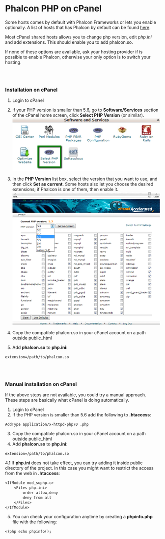# Phalcon PHP on cPanel

Some hosts comes by default with Phalcon Frameworks or lets you enable optionally. A list of hosts that has Phalcon by default can be found <a href="https://phalconphp.com/en/hosting" target="_blank">here</a>.

Most cPanel shared hosts allows you to change php version, edit _php.ini_ and add extensions. This should enable you to add phalcon.so.

If none of these options are available, ask your hosting provider if is possible to enable Phalcon, otherwise your only option is to switch your hosting.

<br /><br />
### Installation on cPanel
1. Login to cPanel
2. If your PHP version is smaller than 5.6, go to **Software/Services** section of the cPanel home screen, click **Select PHP Version** (or similar).  
![Select PHP version image](resources/php_selector_01.png)
  
3. In the **PHP Version** list box, select the version that you want to use, and then click **Set as current**. Some hosts also let you choose the desired extensions; if Phalcon is one of them, then enable it.  
![Select current PHP version image](resources/php_selector_02.png)
  
4. Copy the compatible phalcon.so in your cPanel account on a path outside public_html
5. Add **phalcon.so** to **php.ini**:
```
extension=/path/to/phalcon.so
```

<br /><br />
### Manual installation on cPanel
If the above steps are not available, you could try a manual approach. These steps are basically what cPanel is doing automatically.

1. Login to cPanel
2. If the PHP version is smaller than 5.6 add the following to **.htaccess**:
```
AddType application/x-httpd-php70 .php
```
3. Copy the compatible phalcon.so in your cPanel account on a path outside public_html
4. Add **phalcon.so** to **php.ini**:
```
extension=/path/to/phalcon.so
```
   4.1 If **php.ini** does not take effect, you can try adding it inside public directory of the project. In this case you might want to restrict the access from the web in **.htaccess**:
```
<IfModule mod_suphp.c>
    <Files php.ini>
        order allow,deny
        deny from all
    </Files>
</IfModule>
```
5. You can check your configuration anytime by creating a **phpinfo.php** file with the following:
```
<?php echo phpinfo();
```
